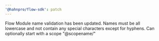 ```yaml
---
'@hahnpro/flow-sdk': patch
---
```


Flow Module name validation has been updated. Names must be all lowercase and not contain any special characters except for hyphens. Can optionally start with a scope "@scopename/"
